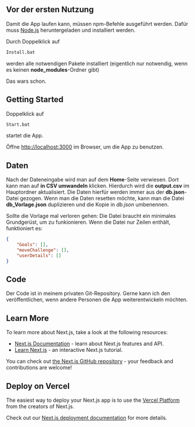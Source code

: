 ## Vor der ersten Nutzung

Damit die App laufen kann, müssen npm-Befehle ausgeführt werden. Dafür muss [Node.js](https://nodejs.org/en/download/) heruntergeladen und installiert werden.

Durch Doppelklick auf 
```bash
Install.bat
```
werden alle notwendigen Pakete installiert (eigentlich nur notwendig, wenn es keinen __node_modules__-Ordner gibt)

Das wars schon.

## Getting Started

Doppelklick auf

```bash
Start.bat
```
startet die App.

Öffne [http://localhost:3000](http://localhost:3000) im Browser, um die App zu benutzen.


## Daten

Nach der Dateneingabe wird man auf dem __Home__-Seite verwiesen. Dort kann man auf __in CSV umwandeln__ klicken. Hierdurch wird die __output.csv__ im Hauptordner aktualisiert. 
Die Daten hierfür werden immer aus der __db.json__-Datei gezogen. Wenn man die Daten resetten möchte, kann man die Datei __db_Vorlage.json__ duplizieren und die Kopie in _db.json_ umbenennen.

Sollte die Vorlage mal verloren gehen: Die Datei braucht ein minimales Grundgerüst, um zu funkionieren. Wenn die Datei nur Zeilen enthält, funktioniert es:

```json
{
    "Goals": [],
    "moveChallenge": [],
    "userDetails": []
}
```

## Code 

Der Code ist in meinem privaten Git-Repository. Gerne kann ich den veröffentlichen, wenn andere Personen die App weiterentwickeln möchten.


## Learn More

To learn more about Next.js, take a look at the following resources:

- [Next.js Documentation](https://nextjs.org/docs) - learn about Next.js features and API.
- [Learn Next.js](https://nextjs.org/learn) - an interactive Next.js tutorial.

You can check out [the Next.js GitHub repository](https://github.com/vercel/next.js/) - your feedback and contributions are welcome!

## Deploy on Vercel

The easiest way to deploy your Next.js app is to use the [Vercel Platform](https://vercel.com/new?utm_medium=default-template&filter=next.js&utm_source=create-next-app&utm_campaign=create-next-app-readme) from the creators of Next.js.

Check out our [Next.js deployment documentation](https://nextjs.org/docs/deployment) for more details.
